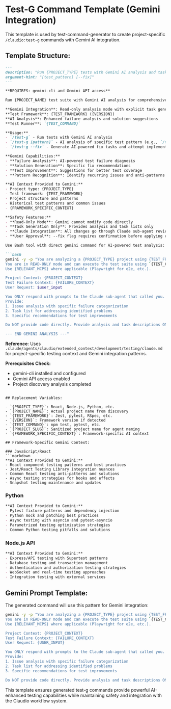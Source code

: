 # Test-G Command Template (Gemini Integration)

This template is used by test-command-generator to create project-specific `/claudio:test-g` commands with Gemini AI integration.

## Template Structure:

```markdown
---
description: "Run {PROJECT_TYPE} tests with Gemini AI analysis and task generation"
argument-hint: "[test_pattern] [--fix]"
---

**REQUIRES: gemini-cli and Gemini API access**

Run {PROJECT_NAME} test suite with Gemini AI analysis for comprehensive issue identification and task generation.

**Gemini Integration**: Read-only analysis mode with explicit task generation
**Test Framework**: {TEST_FRAMEWORK} ({VERSION})
**AI Analysis**: Enhanced failure analysis and solution suggestions
**Test Runner**: `{TEST_COMMAND}`

**Usage:**
- `/test-g` - Run tests with Gemini AI analysis
- `/test-g [pattern]` - AI analysis of specific test pattern (e.g., `/test-g auth`)
- `/test-g --fix` - Generate AI-powered fix tasks and attempt implementation

**Gemini Capabilities:**
- **Failure Analysis**: AI-powered test failure diagnosis
- **Solution Generation**: Specific fix recommendations  
- **Test Improvement**: Suggestions for better test coverage
- **Pattern Recognition**: Identify recurring issues and anti-patterns

**AI Context Provided to Gemini:**
- Project type: {PROJECT_TYPE}
- Test framework: {TEST_FRAMEWORK}
- Project structure and patterns
- Historical test patterns and common issues
- {FRAMEWORK_SPECIFIC_CONTEXT}

**Safety Features:**
- **Read-Only Mode**: Gemini cannot modify code directly
- **Task Generation Only**: Provides analysis and task lists only
- **Claude Integration**: All changes go through Claude sub-agent review
- **User Approval**: --fix flag requires confirmation before applying changes

Use Bash tool with direct gemini command for AI-powered test analysis:

```bash
gemini -y -p "You are analyzing a {PROJECT_TYPE} project using {TEST_FRAMEWORK}. 
You are in READ-ONLY mode and can execute the test suite using `{TEST_COMMAND}`. 
Use {RELEVANT_MCPS} where applicable (Playwright for e2e, etc.). 

Project Context: {PROJECT_CONTEXT}
Test Failure Context: {FAILURE_CONTEXT}
User Request: $user_input

You ONLY respond with prompts to the Claude sub-agent that called you. 
Provide:
1. Issue analysis with specific failure categorization
2. Task list for addressing identified problems  
3. Specific recommendations for test improvements

Do NOT provide code directly. Provide analysis and task descriptions ONLY.

--- END GEMINI ANALYSIS ---"
```

**Reference**: Uses `.claude/agents/claudio/extended_context/development/testing/claude.md` for project-specific testing context and Gemini integration patterns.

**Prerequisites Check:**
- gemini-cli installed and configured
- Gemini API access enabled
- Project discovery analysis completed
```

## Replacement Variables:

- `{PROJECT_TYPE}`: React, Node.js, Python, etc.
- `{PROJECT_NAME}`: Actual project name from discovery
- `{TEST_FRAMEWORK}`: Jest, pytest, RSpec, etc.
- `{VERSION}`: Framework version if detected
- `{TEST_COMMAND}`: npm test, pytest, etc.
- `{PROJECT_SLUG}`: Sanitized project name for agent naming
- `{FRAMEWORK_SPECIFIC_CONTEXT}`: Framework-specific AI context

## Framework-Specific Gemini Context:

### JavaScript/React
```markdown
**AI Context Provided to Gemini:**
- React component testing patterns and best practices
- Jest/React Testing Library integration nuances
- Common React testing anti-patterns and solutions
- Async testing strategies for hooks and effects
- Snapshot testing maintenance and updates
```

### Python
```markdown
**AI Context Provided to Gemini:**
- Pytest fixture patterns and dependency injection
- Python mock and patching best practices
- Async testing with asyncio and pytest-asyncio
- Parametrized testing optimization strategies
- Common Python testing pitfalls and solutions
```

### Node.js API
```markdown
**AI Context Provided to Gemini:**
- Express/API testing with Supertest patterns
- Database testing and transaction management
- Authentication and authorization testing strategies
- WebSocket and real-time testing approaches
- Integration testing with external services
```

## Gemini Prompt Template:

The generated command will use this pattern for Gemini integration:

```bash
gemini -y -p "You are analyzing a {PROJECT_TYPE} project using {TEST_FRAMEWORK}. 
You are in READ-ONLY mode and can execute the test suite using `{TEST_COMMAND}`. 
Use {RELEVANT_MCPS} where applicable (Playwright for e2e, etc.). 

Project Context: {PROJECT_CONTEXT}
Test Failure Context: {FAILURE_CONTEXT}
User Request: {USER_INPUT}

You ONLY respond with prompts to the Claude sub-agent that called you. 
Provide:
1. Issue analysis with specific failure categorization
2. Task list for addressing identified problems  
3. Specific recommendations for test improvements

Do NOT provide code directly. Provide analysis and task descriptions ONLY."
```

This template ensures generated test-g commands provide powerful AI-enhanced testing capabilities while maintaining safety and integration with the Claudio workflow system.